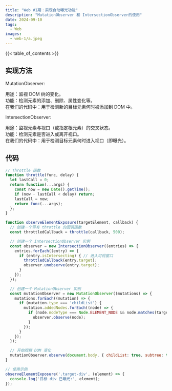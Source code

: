 ```yaml
---
title: "Web #1期：实现自动曝光功能"
description: "MutationObserver 和 IntersectionObserver的使用"
date: 2024-09-10
tags:
  - Web
images:
  - web-1/a.jpeg
---
```


{{< table_of_contents >}}

## 实现方法

MutationObserver: 
 
用途：监视 DOM 树的变化。  
功能：检测元素的添加、删除、属性变化等。  
在我们的代码中：用于检测新的目标元素何时被添加到 DOM 中。  

IntersectionObserver:

用途：监视元素与视口（或指定根元素）的交叉状态。  
功能：检测元素是否进入或离开视口。  
在我们的代码中：用于检测目标元素何时进入视口（即曝光）。  

## 代码

```js
// Throttle 函数
function throttle(func, delay) {
  let lastCall = 0;
  return function(...args) {
    const now = new Date().getTime();
    if (now - lastCall < delay) return;
    lastCall = now;
    return func(...args);
  };
}

function observeElementExposure(targetElement, callback) {
  // 创建一个带有 throttle 的回调函数
  const throttledCallback = throttle(callback, 500);

  // 创建一个 IntersectionObserver 实例
  const observer = new IntersectionObserver((entries) => {
    entries.forEach((entry) => {
      if (entry.isIntersecting) { // 进入可视窗口
        throttledCallback(entry.target);
        observer.unobserve(entry.target);
      }
    });
  });

  // 创建一个 MutationObserver 实例
  const mutationObserver = new MutationObserver((mutations) => {
    mutations.forEach((mutation) => {
      if (mutation.type === 'childList') {
        mutation.addedNodes.forEach((node) => {
          if (node.nodeType === Node.ELEMENT_NODE && node.matches(targetElement)) {
            observer.observe(node);
          }
        });
      }
    });
  });

  // 开始观察 DOM 变化
  mutationObserver.observe(document.body, { childList: true, subtree: true });
}

// 使用示例
observeElementExposure('.target-div', (element) => {
  console.log('目标 div 已曝光:', element);
});
```